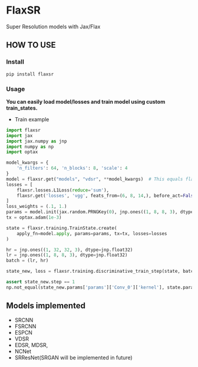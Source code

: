 # FlaxSR

Super Resolution models with Jax/Flax

## HOW TO USE

### Install
```shell
pip install flaxsr
```

### Usage
<b> You can easily load model/losses and train model using custom train_states. </b>

 - Train example
```python
import flaxsr
import jax
import jax.numpy as jnp
import numpy as np
import optax

model_kwargs = {
    'n_filters': 64, 'n_blocks': 8, 'scale': 4
}
model = flaxsr.get("models", "vdsr", **model_kwargs)  # This equals flaxsr.models.VDSR(**model_kwargs)
losses = [
    flaxsr.losses.L1Loss(reduce='sum'),
    flaxsr.get('losses', 'vgg', feats_from=(6, 8, 14,), before_act=False, reduce='mean')
]
loss_weights = (.1, 1.)
params = model.init(jax.random.PRNGKey(0), jnp.ones((1, 8, 8, 3), dtype=jnp.float32))
tx = optax.adam(1e-3)

state = flaxsr.training.TrainState.create(
    apply_fn=model.apply, params=params, tx=tx, losses=losses
)

hr = jnp.ones((1, 32, 32, 3), dtype=jnp.float32)
lr = jnp.ones((1, 8, 8, 3), dtype=jnp.float32)
batch = (lr, hr)

state_new, loss = flaxsr.training.discriminative_train_step(state, batch)

assert state_new.step == 1
np.not_equal(state_new.params['params']['Conv_0']['kernel'], state.params['params']['Conv_0']['kernel'])
```


## Models implemented
 - SRCNN
 - FSRCNN
 - ESPCN
 - VDSR
 - EDSR, MDSR,
 - NCNet
 - SRResNet(SRGAN will be implemented in future)
